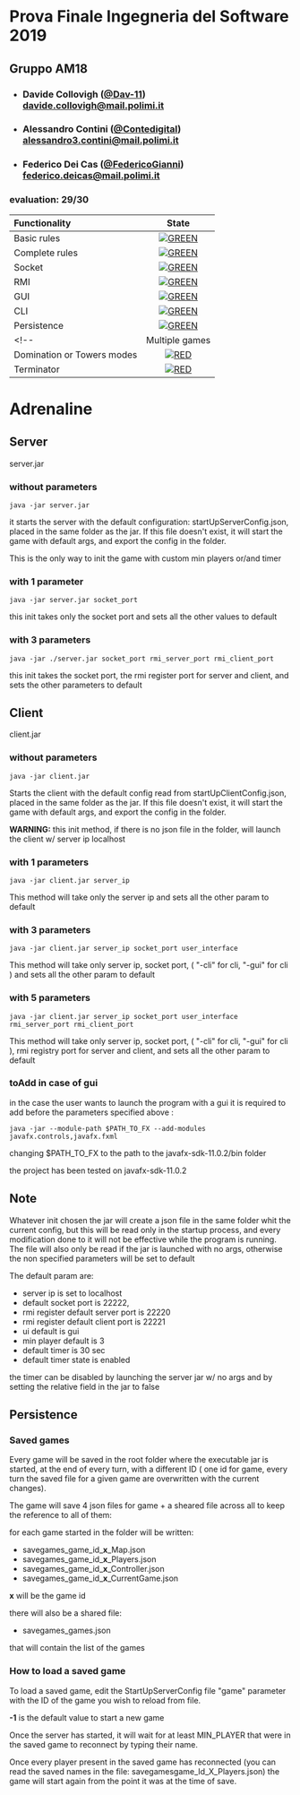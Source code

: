 # Prova Finale Ingegneria del Software 2019
## Gruppo AM18

- ###    Davide Collovigh ([@Dav-11](https://github.com/Dav-11))<br>davide.collovigh@mail.polimi.it
- ###    Alessandro Contini ([@Contedigital](https://github.com/Contedigital))<br>alessandro3.contini@mail.polimi.it
- ###    Federico Dei Cas ([@FedericoGianni](https://github.com/FedericoGianni))<br>federico.deicas@mail.polimi.it

<h3> evaluation: 29/30 </h3>

| Functionality | State |
|:-----------------------|:------------------------------------:|
| Basic rules |[![GREEN](https://placehold.it/15/44bb44/44bb44)](#)
| Complete rules |[![GREEN](https://placehold.it/15/44bb44/44bb44)](#)
| Socket | [![GREEN](https://placehold.it/15/44bb44/44bb44)](#)
| RMI | [![GREEN](https://placehold.it/15/44bb44/44bb44)](#) |
| GUI | [![GREEN](https://placehold.it/15/44bb44/44bb44)](#) |
| CLI |[![GREEN](https://placehold.it/15/44bb44/44bb44)](#) |
| Persistence |[![GREEN](https://placehold.it/15/44bb44/44bb44)](#)|
<!--| Multiple games | [![RED](https://placehold.it/15/f03c15/f03c15)](#) |
| Domination or Towers modes | [![RED](https://placehold.it/15/f03c15/f03c15)](#) |
| Terminator | [![RED](https://placehold.it/15/f03c15/f03c15)](#) |-->

<!--
[![RED](https://placehold.it/15/f03c15/f03c15)](#)
[![YELLOW](https://placehold.it/15/ffdd00/ffdd00)](#)
[![GREEN](https://placehold.it/15/44bb44/44bb44)](#)
-->

# Adrenaline


## Server
server.jar


### without parameters 
```
java -jar server.jar
```

it starts the server with the default configuration: startUpServerConfig.json, placed in the same folder as the jar.
If this file doesn't exist, it will start the game with default args, and export the config in the folder.

This is the only way to init the game with custom min players or/and timer

### with 1 parameter
```
java -jar server.jar socket_port
```

this init takes only the socket port and sets all the other values to default

### with 3 parameters
```
java -jar ./server.jar socket_port rmi_server_port rmi_client_port
```

this init takes the socket port, the rmi register port for server and client, and sets the other parameters to default 



## Client
client.jar

### without parameters 
```
java -jar client.jar
```

Starts the client with the default config read from startUpClientConfig.json, placed in the same folder as the jar.
If this file doesn't exist, it will start the game with default args, and export the config in the folder.

**WARNING:** this init method, if there is no json file in the folder, will launch the client w/ server ip localhost

### with 1 parameters
```
java -jar client.jar server_ip
```

This method will take only the server ip and sets all the other param to default

### with 3 parameters
```
java -jar client.jar server_ip socket_port user_interface
```

This method will take only server ip, socket port, ( "-cli" for cli, "-gui" for cli ) and sets all the other param to default

### with 5 parameters
```
java -jar client.jar server_ip socket_port user_interface rmi_server_port rmi_client_port
```

This method will take only server ip, socket port, ( "-cli" for cli, "-gui" for cli ), rmi registry port for server and client, and sets all the other param to default

### toAdd in case of gui

in the case the user wants to launch the program with a gui it is required to add before the parameters specified above :
```
java -jar --module-path $PATH_TO_FX --add-modules javafx.controls,javafx.fxml 
```

changing $PATH_TO_FX to the path to the javafx-sdk-11.0.2/bin folder

the project has been tested on javafx-sdk-11.0.2

## Note

Whatever init chosen the jar will create a json file in the same folder whit the current config, but this will be read only in the startup process, and every modification done to it will not be effective while the program is running.
The file will also only be read if the jar is launched with no args, otherwise the non specified parameters will be set to default

The default param are:
 
* server ip is set to localhost
* default socket port is 22222, 
* rmi register default server port is 22220
* rmi register default client port is 22221
* ui default is gui
* min player default is 3
* default timer is 30 sec
* default timer state is enabled

the timer can be disabled by launching the server jar w/ no args and by setting the relative field in the jar to false

## Persistence

### Saved games
Every game will be saved in the root folder where the executable jar is started, at the end of every turn, with a different ID ( one id for game, every turn the saved file for a given game are overwritten with the current changes).

The game will save 4 json files for game + a sheared file across all to keep the reference to all of them:

for each game started in the folder will be written:

* savegames_game_id_**x**_Map.json
* savegames_game_id_**x**_Players.json
* savegames_game_id_**x**_Controller.json
* savegames_game_id_**x**_CurrentGame.json

**x** will be the game id 

there will also be a shared file:

* savegames_games.json

that will contain the list of the games

### How to load a saved game

To load a saved game, edit the StartUpServerConfig file "game" parameter with the ID of the game you wish to reload from file.

**-1** is the default value to start a new game

Once the server has started, it will wait for at least MIN_PLAYER that were in the saved game to reconnect by typing their name. 

Once every player present in the saved game has reconnected (you can read the saved names in the file: savegamesgame_Id_X_Players.json)
the game will start again from the point it was at the time of save.
